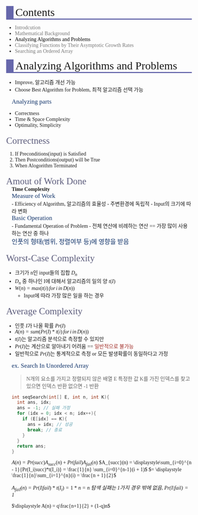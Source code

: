 <style type='text/css'>
  @font-face {
    font-family: 'Cafe24SsurroundAir';
    src: url('https://cdn.jsdelivr.net/gh/projectnoonnu/noonfonts_2105_2@1.0/Cafe24SsurroundAir.woff') format('woff');
    font-weight: normal;
    font-style: normal;
  }
  .article {
    font-family: 'Cafe24SsurroundAir';
  }
  .contentsItems { color: black; }
  .contentsItems:hover {
    color: black;
    text-decoration: underline;
  }
  .title {
    font-size: 30px;
    border-bottom: 3px solid #6667ab;
    border-left: 20px solid #6667ab;
    padding-left: 5px;
    margin-bottom: 10px;
  }
  .subtitle {
    margin-top: 20px;
	  font-size: 25px;
	  color: #5e5e7d;
  }
  .subsub {
    font-size: 17px;
    color: #13356b;
  }
  .section {
    padding-left: 15px;
  }
  .define{
    font-weight: bold;
  }
  .red{
    display: inline;
    color: #a12d27;
  }
  .disabled {
    display: inline;
    color: #777777;
  }
</style>

<div class="article">

<div class="title">Contents</div>

- <div class="disabled">Introdcution</div>
- <div class="disabled">Mathematical Background</div>
- <div href="#Analyzing" class="contentsItems">Analyzing Algorithms and Problems</div>
- <div class="disabled">Classifying Functions by Their Asymptotic Growth Rates</div>
- <div class="disabled">Searching an Ordered Array</div>

<div id="Analyzing" class="title">Analyzing Algorithms and Problems</div>

- Improve, 알고리즘 개선 가능
- Choose Best Algorithm for Problem, 최적 알고리즘 선택 가능

<div class="section"><div class="subsub">Analyzing parts</div></div>

- Correctness
- Time & Space Complexity
- Optimality, Simplicity

<div class="subtitle">Correctness</div>

1. If Preconditions(input) is Satisfied
2. Then Postconditions(output) will be True
3. When Alogorithm Terminated

<div class="subtitle">Amout of Work Done</div>
<div class="section">
  <div class="define">Time Complexity</div>
  <div class="subsub">Measure of Work</div>
  - Efficiency of Algorithm, 알고리즘의 효율성
  - 주변환경에 독립적
  - Input의 크기에 따라 변화

  <div class="subsub">Basic Operation</div>
  - Fundamental Operation of Problem
  - 전체 연산에 비례하는 연산 == 가장 많이 사용하는 연산 중 하나

  <div class="subsub">인풋의 형태(범위, 정렬여부 등)에 영향을 받음</div>
</div>

<div class="subtitle">Worst-Case Complexity</div>

- 크기가 n인 input들의 집합 $D_n$
- $D_n$ 중 하나인 I에 대해서 알고리즘의 일의 양 $t(I)$
- $W(n) = max(t(i)\,for\,i\,in\,D(n))$
  - Input에 따라 가장 많은 일을 하는 경우

<div class="subtitle">Average Complexity</div>

- 인풋 $I$가 나올 확률 $Pr(I)$
- $A(n) = sum(Pr(I)*t(i)\,for\,i\,in\,D(n))$
- $t(I)$는 알고리즘 분석으로 측정할 수 있지만
- $Pr(I)$는 계산으로 알아내기 어려움 == <div class="red">일반적으로 불가능</div>
- 일반적으로 $Pr(I)$는 통계적으로 측정 or 모든 발생확률이 동일하다고 가정

<div class="section">
  <div class="subsub">ex. Search In Unordered Array</div>

> N개의 요소를 가지고 정렬되지 않은 배열 E
> 특정한 값 K를 가진 인덱스를 찾고 있으면 인덱스 반환
> 없으면 -1 반환

```c
int seqSearch(int[] E, int n, int K){
  int ans, idx;
  ans = -1; // 실패 가정
  for (idx = 0; idx < n; idx++){
    if (E[idx] == K){
      ans = idx; // 성공
      break; // 종료
    }
  }
  return ans;
}
```

$A(n) = Pr(succ)A_{succ}(n) + Pr(fail)A_{fail}(n)$
$A_{succ}(n) = \displaystyle\sum_{i=0}^{n - 1}{Pr(I_i|succ)*t(I_i)} = \frac{1}{n} \sum_{i=0}^{n-1}(i + 1)$
$= \displaystyle \frac{1}{n}\sum_{i=1}^{n}(i) = \frac{n + 1}{2}$

$A_{fail}(n) = Pr(I|fail)*t(I_i) = 1*n = n$
_탐색 실패는 1가지 경우 밖에 없음, $Pr(I|fail) = 1$_

$\displaystyle A(n) = q\frac{n+1}{2} + (1-q)n$

</div>

</div>
